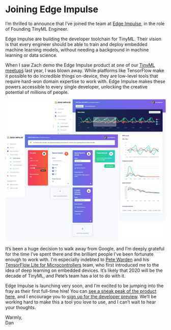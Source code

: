 # Joining Edge Impulse

I’m thrilled to announce that I’ve joined the team at [Edge Impulse](https://edgeimpulse.com/), in the role of Founding TinyML Engineer.

Edge Impulse are building the developer toolchain for TinyML. Their vision is that every engineer should be able to train and deploy embedded machine learning models, without needing a background in machine learning or data science.

When I saw Zach demo the Edge Impulse product at one of our [TinyML meetups](https://tinymlsummit.org/#meetups) last year, I was blown away. While platforms like TensorFlow make it possible to do incredible things on-device, they are low-level tools that require hard-won domain expertise to work with. Edge Impulse makes these powers accessible to every single developer, unlocking the creative potential of millions of people.

![](/images/screenshot-studio.png "Screenshots of the Edge Impulse UI")

It’s been a huge decision to walk away from Google, and I’m deeply grateful for the time I’ve spent there and the brilliant people I’ve been fortunate enough to work with. I’m especially indebted to [Pete Warden](https://twitter.com/petewarden) and his [TensorFlow Lite for Microcontrollers](https://www.tensorflow.org/lite/microcontrollers) team, who first introduced me to the idea of deep learning on embedded devices. It’s likely that 2020 will be the decade of TinyML, and Pete’s team has a lot to do with it.

Edge Impulse is launching very soon, and I’m excited to be jumping into the fray as their first full-time hire! You can [see a sneak peak of the product here](https://www.linkedin.com/pulse/happy-holidays-from-edge-impulse-sneak-peek-where-meet-jan-jongboom/), and I encourage you to [sign up for the developer preview](https://share.hsforms.com/189Tf6w9lRgeXMv-Zs3-Vhw3sk4v). We’ll be working hard to make this a tool you love to use, and I can’t wait to hear your thoughts.

Warmly,  
Dan

